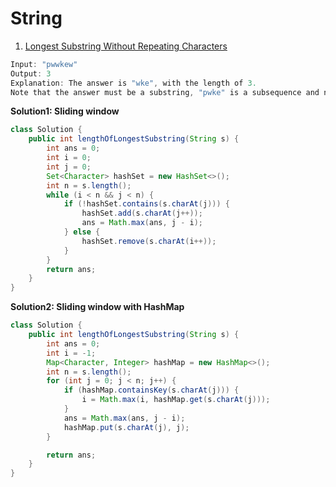 # String

1. [Longest Substring Without Repeating Characters](https://leetcode.com/problems/longest-substring-without-repeating-characters/)

```java
Input: "pwwkew"
Output: 3
Explanation: The answer is "wke", with the length of 3. 
Note that the answer must be a substring, "pwke" is a subsequence and not a substring.
```

**Solution1: Sliding window**

```java
class Solution {
    public int lengthOfLongestSubstring(String s) {
        int ans = 0;
		int i = 0;
		int j = 0;
		Set<Character> hashSet = new HashSet<>();
		int n = s.length();
		while (i < n && j < n) {
			if (!hashSet.contains(s.charAt(j))) {
				hashSet.add(s.charAt(j++));
				ans = Math.max(ans, j - i);
			} else {
				hashSet.remove(s.charAt(i++));
			}
		}
		return ans;
    }
}
```

**Solution2: Sliding window with HashMap**

```java
class Solution {
    public int lengthOfLongestSubstring(String s) {
        int ans = 0;
        int i = -1;
        Map<Character, Integer> hashMap = new HashMap<>();
        int n = s.length();
        for (int j = 0; j < n; j++) {
            if (hashMap.containsKey(s.charAt(j))) {
                i = Math.max(i, hashMap.get(s.charAt(j)));
            }
            ans = Math.max(ans, j - i);
            hashMap.put(s.charAt(j), j);
        }

        return ans;
    }
}
```